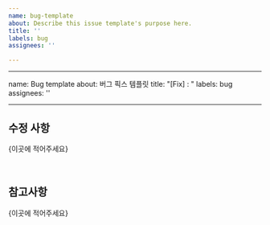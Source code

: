 ```yaml
---
name: bug-template
about: Describe this issue template's purpose here.
title: ''
labels: bug
assignees: ''

---
```


---
name: Bug template
about: 버그 픽스 템플릿
title: "[Fix] : "
labels: bug
assignees: ''

---

## 수정 사항

{이곳에 적어주세요}

<br/>

## 참고사항

{이곳에 적어주세요}
